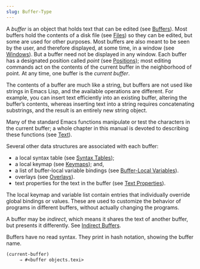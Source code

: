 ```yaml
---
slug: Buffer-Type
---
```


A *buffer* is an object that holds text that can be edited (see [Buffers](/docs/elisp/Buffers)). Most buffers hold the contents of a disk file (see [Files](/docs/elisp/Files)) so they can be edited, but some are used for other purposes. Most buffers are also meant to be seen by the user, and therefore displayed, at some time, in a window (see [Windows](/docs/elisp/Windows)). But a buffer need not be displayed in any window. Each buffer has a designated position called *point* (see [Positions](/docs/elisp/Positions)); most editing commands act on the contents of the current buffer in the neighborhood of point. At any time, one buffer is the *current buffer*.

The contents of a buffer are much like a string, but buffers are not used like strings in Emacs Lisp, and the available operations are different. For example, you can insert text efficiently into an existing buffer, altering the buffer’s contents, whereas inserting text into a string requires concatenating substrings, and the result is an entirely new string object.

Many of the standard Emacs functions manipulate or test the characters in the current buffer; a whole chapter in this manual is devoted to describing these functions (see [Text](/docs/elisp/Text)).

Several other data structures are associated with each buffer:

*   a local syntax table (see [Syntax Tables](/docs/elisp/Syntax-Tables));
*   a local keymap (see [Keymaps](/docs/elisp/Keymaps)); and,
*   a list of buffer-local variable bindings (see [Buffer-Local Variables](/docs/elisp/Buffer_002dLocal-Variables)).
*   overlays (see [Overlays](/docs/elisp/Overlays)).
*   text properties for the text in the buffer (see [Text Properties](/docs/elisp/Text-Properties)).

The local keymap and variable list contain entries that individually override global bindings or values. These are used to customize the behavior of programs in different buffers, without actually changing the programs.

A buffer may be *indirect*, which means it shares the text of another buffer, but presents it differently. See [Indirect Buffers](/docs/elisp/Indirect-Buffers).

Buffers have no read syntax. They print in hash notation, showing the buffer name.

```lisp
(current-buffer)
     ⇒ #<buffer objects.texi>
```

